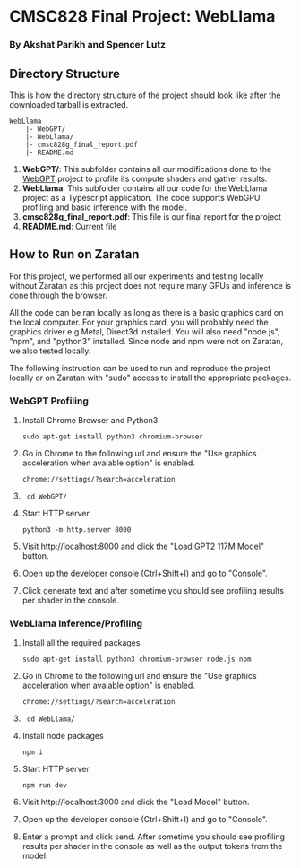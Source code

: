 # CMSC828 Final Project: WebLlama
### By Akshat Parikh and Spencer Lutz
## Directory Structure
This is how the directory structure of the project should look like after the downloaded tarball is extracted.
```
WebLlama
    |- WebGPT/
    |- WebLlama/
    |- cmsc828g_final_report.pdf
    |- README.md
```

1. **WebGPT/**: This subfolder contains all our modifications done to the [WebGPT](https://github.com/0hq/WebGPT) project to profile its compute shaders and gather results.
2. **WebLlama**: This subfolder contains all our code for the WebLlama project as a Typescript application. The code supports WebGPU profiling and basic inference with the model.
3. **cmsc828g_final_report.pdf**: This file is our final report for the project
4. **README.md**: Current file

## How to Run on Zaratan
For this project, we performed all our experiments and testing locally without Zaratan as this project does not require many GPUs and inference is done through the browser.

All the code can be ran locally as long as there is a basic graphics card on the local computer. For your graphics card, you will probably need the graphics driver e.g Metal, Direct3d installed. You will also need "node.js", "npm", and "python3" installed. Since node and npm were not on Zaratan, we also tested locally.

The following instruction can be used to run and reproduce the project locally or on Zaratan with "sudo" access to install the appropriate packages.
### WebGPT Profiling
1. Install Chrome Browser and Python3
    ```
    sudo apt-get install python3 chromium-browser
2. Go in Chrome to the following url and ensure the "Use graphics acceleration when avalable option" is enabled.
    ```
    chrome://settings/?search=acceleration
3. ```
    cd WebGPT/
4.  Start HTTP server
    ```
    python3 -m http.server 8000
5. Visit http://localhost:8000 and click the "Load GPT2 117M Model" button.

6. Open up the developer console (Ctrl+Shift+I) and go to "Console".

7. Click generate text and after sometime you should see profiling results per shader in the console.

### WebLlama Inference/Profiling
1. Install all the required packages
    ```
    sudo apt-get install python3 chromium-browser node.js npm
2. Go in Chrome to the following url and ensure the "Use graphics acceleration when avalable option" is enabled.
    ```
    chrome://settings/?search=acceleration
3. ```
    cd WebLlama/
4.  Install node packages
    ```
    npm i
5.  Start HTTP server
    ```
    npm run dev
5. Visit http://localhost:3000 and click the "Load Model" button.

6. Open up the developer console (Ctrl+Shift+I) and go to "Console".

7. Enter a prompt and click send. After sometime you should see profiling results per shader in the console as well as the output tokens from the model.
